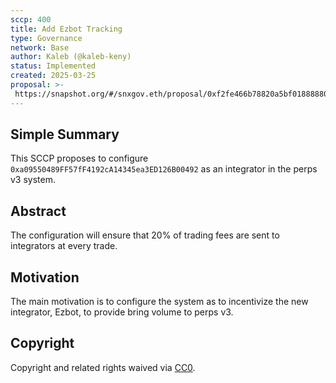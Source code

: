 ```yaml
---
sccp: 400
title: Add Ezbot Tracking
type: Governance
network: Base
author: Kaleb (@kaleb-keny)
status: Implemented
created: 2025-03-25
proposal: >-
 https://snapshot.org/#/snxgov.eth/proposal/0xf2fe466b78820a5bf01888880b1e4a6846a7c360cd76b932642f469b5c3fa7bd
---
```


<!--You can leave these HTML comments in your merged SCCP and delete the visible duplicate text guides, they will not appear and may be helpful to refer to if you edit it again. This is the suggested template for new SCCPs. Note that an SCCP number will be assigned by an editor. When opening a pull request to submit your SCCP, please use an abbreviated title in the filename, `sccp-draft_title_abbrev.md`. The title should be 44 characters or less.-->

## Simple Summary

<!--"If you can't explain it simply, you don't understand it well enough." Provide a simplified and layman-accessible explanation of the SCCP.-->

This SCCP proposes to configure `0xa09550489FF57fF4192cA14345ea3ED126B00492` as an integrator in the perps v3 system. 

## Abstract

<!--A short (~200 word) description of the variable change proposed.-->

The configuration will ensure that 20% of trading fees are sent to integrators at every trade. 

## Motivation

<!--The motivation is critical for SCCPs that want to update variables within Synthetix. It should clearly explain why the existing variable is not incentive aligned. SCCP submissions without sufficient motivation may be rejected outright.-->

The main motivation is to configure the system as to incentivize the new integrator, Ezbot, to provide bring volume to perps v3.

## Copyright

Copyright and related rights waived via [CC0](https://creativecommons.org/publicdomain/zero/1.0/).